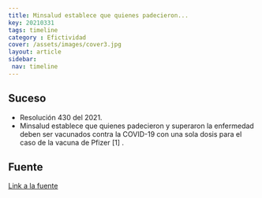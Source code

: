 ```yaml
---
title: Minsalud establece que quienes padecieron...
key: 20210331
tags: timeline
category : Efictividad
cover: /assets/images/cover3.jpg
layout: article
sidebar:
 nav: timeline
---
```


## Suceso

- Resolución 430 del 2021. 
- Minsalud establece que quienes padecieron y superaron la enfermedad deben ser vacunados contra la COVID-19 con una sola dosis para el caso de la vacuna de Pfizer [1] .

## Fuente
[Link a la fuente](https://www.minsalud.gov.co/Normatividad_Nuevo/Resoluci%C3%B3n%20No.%20430%20de%202021.pdf)